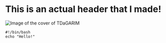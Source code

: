 # This is an actual header that I made!

![Image of the cover of TDaGARIM](https://lastfm.freetls.fastly.net/i/u/770x0/c0ef2630eb3f4c158fa54b8d7e80801d.jpg#c0ef2630eb3f4c158fa54b8d7e80801d)

```shell
#!/bin/bash
echo "Hello!"
```
